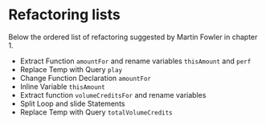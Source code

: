 # Refactoring lists

Below the ordered list of refactoring suggested by Martin Fowler in chapter 1.

- Extract Function `amountFor` and rename variables `thisAmount` and `perf`
- Replace Temp with Query `play`
- Change Function Declaration `amountFor`
- Inline Variable `thisAmount`
- Extract function `volumeCreditsFor` and rename variables
- Split Loop and slide Statements
- Replace Temp with Query `totalVolumeCredits`
